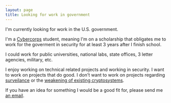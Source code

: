 ```yaml
---
layout: page
title: Looking for work in government
---
```


I'm currently looking for work in the U.S. government.

I'm a [Cybercorps](https://www.nsf.gov/funding/pgm_summ.jsp?pims_id=504991) student,
meaning I'm on a scholarship that obligates me
to work for the goverment in security for at least 3 years after I finish school.

I could work for public universities, national labs, state offices, 3 letter agencies, military, etc.

I enjoy working on technical related projects and working in security.  I want
to work on projects that do good.  I don't want to work on projects regarding
[surveilance](http://arstechnica.com/security/2015/12/unauthorized-code-in-juniper-firewalls-decrypts-encrypted-vpn-traffic/)
or the [weakening of existing cryptosystems](http://arstechnica.com/tech-policy/2016/02/judge-apple-must-help-fbi-unlock-san-bernardino-shooters-iphone/).

If you have an idea for something I would be a good fit for, please send me [an email](/resume.html).
